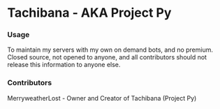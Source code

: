 # Tachibana - AKA Project Py

### Usage
To maintain my servers with my own on demand bots, and no premium. 
Closed source, not opened to anyone, and all contributors should not release this information to anyone else.

### Contributors

MerryweatherLost - Owner and Creator of Tachibana (Project Py)